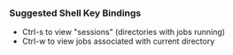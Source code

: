 ### Suggested Shell Key Bindings
- Ctrl-s to view "sessions" (directories with jobs running)
- Ctrl-w to view jobs associated with current directory

